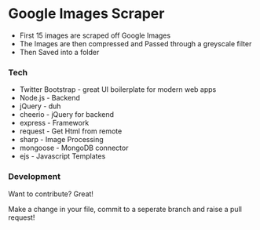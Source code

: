 # Google Images Scraper

  - First 15 images are scraped off Google Images
  - The Images are then compressed and Passed through a greyscale filter
  - Then Saved into a folder

### Tech

* Twitter Bootstrap - great UI boilerplate for modern web apps
* Node.js - Backend
* jQuery - duh
* cheerio - jQuery for backend
* express - Framework
* request - Get Html from remote
* sharp - Image Processing
* mongoose - MongoDB connector
* ejs - Javascript Templates

### Development

Want to contribute? Great!

Make a change in your file, commit to a seperate branch and raise a pull request!
